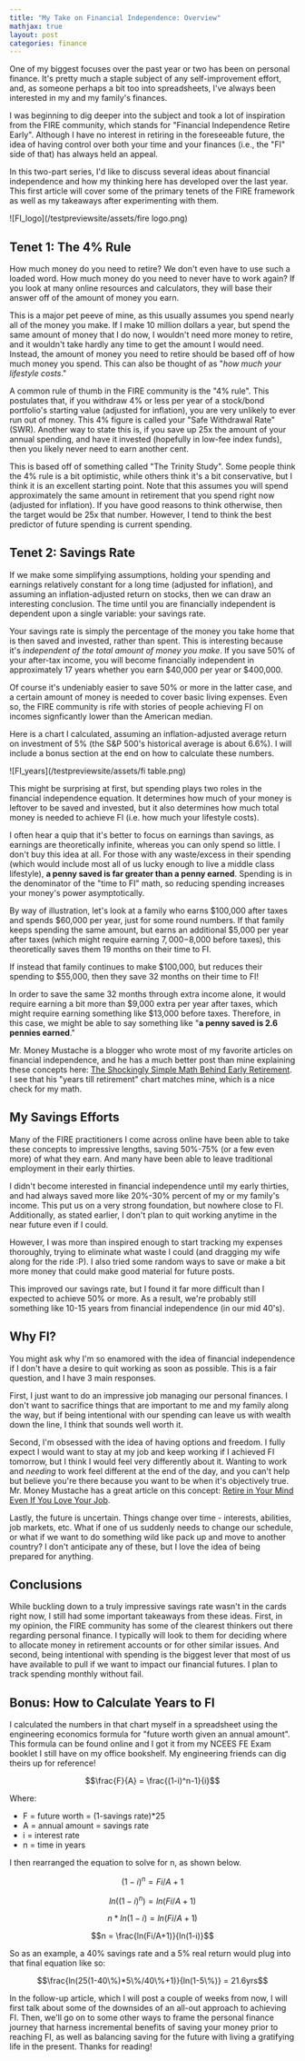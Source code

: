 ```yaml
---
title: "My Take on Financial Independence: Overview"
mathjax: true
layout: post
categories: finance
---
```


One of my biggest focuses over the past year or two has been on personal finance. It's pretty much a staple subject of any self-improvement effort, and, as someone perhaps a bit too into spreadsheets, I've always been interested in my and my family's finances. 

I was beginning to dig deeper into the subject and took a lot of inspiration from the FIRE community, which stands for "Financial Independence Retire Early". Although I have no interest in retiring in the foreseeable future, the idea of having control over both your time and your finances (i.e., the "FI" side of that) has always held an appeal. 



In this two-part series, I'd like to discuss several ideas about financial independence and how my thinking here has developed over the last year. This first article will cover some of the primary tenets of the FIRE framework as well as my takeaways after experimenting with them.

![FI_logo](/testpreviewsite/assets/fire logo.png)

## Tenet 1: The 4% Rule
How much money do you need to retire? We don't even have to use such a loaded word. How much money do you need to never have to work again? If you look at many online resources and calculators, they will base their answer off of the amount of money you earn. 

This is a major pet peeve of mine, as this usually assumes you spend nearly all of the money you make. If I make 10 million dollars a year, but spend the same amount of money that I do now, I wouldn't need more money to retire, and it wouldn't take hardly any time to get the amount I would need. Instead, the amount of money you need to retire should be based off of how much money you spend. This can also be thought of as "*how much your lifestyle costs*."

A common rule of thumb in the FIRE community is the "4% rule". This postulates that, if you withdraw 4% or less per year of a stock/bond portfolio's starting value (adjusted for inflation), you are very unlikely to ever run out of money. This 4% figure is called your "Safe Withdrawal Rate" (SWR). Another way to state this is, if you save up 25x the amount of your annual spending, and have it invested (hopefully in low-fee index funds), then you likely never need to earn another cent.

This is based off of something called "The Trinity Study". Some people think the 4% rule is a bit optimistic, while others think it's a bit conservative, but I think it is an excellent starting point. Note that this assumes you will spend approximately the same amount in retirement that you spend right now (adjusted for inflation). If you have good reasons to think otherwise, then the target would be 25x that number. However, I tend to think the best predictor of future spending is current spending.

## Tenet 2: Savings Rate
If we make some simplifying assumptions, holding your spending and earnings relatively constant for a long time (adjusted for inflation), and assuming an inflation-adjusted return on stocks, then we can draw an interesting conclusion. The time until you are financially independent is dependent upon a single variable: your savings rate.

Your savings rate is simply the percentage of the money you take home that is then saved and invested, rather than spent. This is interesting because it's *independent of the total amount of money you make*. If you save 50% of your after-tax income, you will become financially independent in approximately 17 years whether you earn $40,000 per year or $400,000. 

Of course it's undeniably easier to save 50% or more in the latter case, and a certain amount of money is needed to cover basic living expenses. Even so, the FIRE community is rife with stories of people achieving FI on incomes signficantly lower than the American median.

Here is a chart I calculated, assuming an inflation-adjusted average return on investment of 5% (the S&P 500's historical average is about 6.6%). I will include a bonus section at the end on how to calculate these numbers.

![FI_years](/testpreviewsite/assets/fi table.png)

This might be surprising at first, but spending plays two roles in the financial independence equation. It determines how much of your money is leftover to be saved and invested, but it also determines how much total money is needed to achieve FI (i.e. how much your lifestyle costs). 

I often hear a quip that it's better to focus on earnings than savings, as earnings are theoretically infinite, whereas you can only spend so little. I don't buy this idea at all. For those with any waste/excess in their spending (which would include most all of us lucky enough to live a middle class lifestyle), **a penny saved is far greater than a penny earned**. Spending is in the denominator of the "time to FI" math, so reducing spending increases your money's power asymptotically. 

By way of illustration, let's look at a family who earns $100,000 after taxes and spends $60,000 per year, just for some round numbers. If that family keeps spending the same amount, but earns an additional $5,000 per year after taxes (which might require earning $7,000-$8,000 before taxes), this theoretically saves them 19 months on their time to FI. 

If instead that family continues to make $100,000, but reduces their spending to $55,000, then they save 32 months on their time to FI! 

In order to save the same 32 months through extra income alone, it would require earning a bit more than $9,000 extra per year after taxes, which might require earning something like $13,000 before taxes. Therefore, in this case, we might be able to say something like "**a penny saved is 2.6 pennies earned**." 

Mr. Money Mustache is a blogger who wrote most of my favorite articles on financial independence, and he has a much better post than mine explaining these concepts here: [The Shockingly Simple Math Behind Early Retirement][simple_math]. I see that his "years till retirement" chart matches mine, which is a nice check for my math. 

## My Savings Efforts
Many of the FIRE practitioners I come across online have been able to take these concepts to impressive lengths, saving 50%-75% (or a few even more) of what they earn. And many have been able to leave traditional employment in their early thirties. 

I didn't become interested in financial independence until my early thirties, and had always saved more like 20%-30% percent of my or my family's income. This put us on a very strong foundation, but nowhere close to FI. Additionally, as stated earlier, I don't plan to quit working anytime in the near future even if I could. 

However, I was more than inspired enough to start tracking my expenses thoroughly, trying to eliminate what waste I could (and dragging my wife along for the ride :P). I also tried some random ways to save or make a bit more money that could make good material for future posts. 

This improved our savings rate, but I found it far more difficult than I expected to achieve 50% or more. As a result, we're probably still something like 10-15 years from financial independence (in our mid 40's).

## Why FI?
You might ask why I'm so enamored with the idea of financial independence if I don't have a desire to quit working as soon as possible. This is a fair question, and I have 3 main responses. 

First, I just want to do an impressive job managing our personal finances. I don't want to sacrifice things that are important to me and my family along the way, but if being intentional with our spending can leave us with wealth down the line, I think that sounds well worth it.

Second, I'm obsessed with the idea of having options and freedom. I fully expect I would want to stay at my job and keep working if I achieved FI tomorrow, but I think I would feel very differently about it. Wanting to work and *needing* to work feel different at the end of the day, and you can't help but believe you're there because you want to be when it's objectively true. Mr. Money Mustache has a great article on this concept: [Retire in Your Mind Even If You Love Your Job][swami].

Lastly, the future is uncertain. Things change over time - interests, abilities, job markets, etc. What if one of us suddenly needs to change our schedule, or what if we want to do something wild like pack up and move to another country? I don't anticipate any of these, but I love the idea of being prepared for anything.

## Conclusions
While buckling down to a truly impressive savings rate wasn't in the cards right now, I still had some important takeaways from these ideas. First, in my opinion, the FIRE community has some of the clearest thinkers out there regarding personal finance. I typically will look to them for deciding where to allocate money in retirement accounts or for other similar issues. And second, being intentional with spending is the biggest lever that most of us have available to pull if we want to impact our financial futures. I plan to track spending monthly without fail.

## Bonus: How to Calculate Years to FI
I calculated the numbers in that chart myself in a spreadsheet using the engineering economics formula for "future worth given an annual amount". This formula can be found online and I got it from my NCEES FE Exam booklet I still have on my office bookshelf. My engineering friends can dig theirs up for reference! 

$$\frac{F}{A} = \frac{(1-i)^n-1}{i}$$

Where:
* F = future worth = (1-savings rate)*25
* A = annual amount = savings rate
* i = interest rate
* n = time in years

I then rearranged the equation to solve for n, as shown below.

$$(1-i)^n = Fi/A+1$$

$$ln((1-i)^n) = ln(Fi/A+1)$$

$$n*ln(1-i) = ln(Fi/A+1)$$

$$n = \frac{ln(Fi/A+1)}{ln(1-i)}$$

So as an example, a 40% savings rate and a 5% real return would plug into that final equation like so:

$$\frac{ln(25(1-40\%)*5\%/40\%+1)}{ln(1-5\%)} = 21.6yrs$$

In the follow-up article, which I will post a couple of weeks from now, I will first talk about some of the downsides of an all-out approach to achieving FI. Then, we'll go on to some other ways to frame the personal finance journey that harness incremental benefits of saving your money prior to reaching FI, as well as balancing saving for the future with living a gratifying life in the present. Thanks for reading!

[simple_math]: https://www.mrmoneymustache.com/2012/01/13/the-shockingly-simple-math-behind-early-retirement/
[swami]: https://www.mrmoneymustache.com/2011/04/30/weekend-edition-retire-in-your-mind-even-if-you-love-your-job/